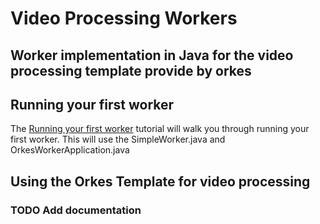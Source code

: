 # Video Processing Workers

## Worker implementation in Java for the video processing template provide by orkes

## Running your first worker

The [Running your first worker](https://orkes.io/content/docs/getting-started/run/running-first-worker) tutorial will walk you through running your first worker.  This will use the SimpleWorker.java and OrkesWorkerApplication.java

## Using the Orkes Template for video processing
### TODO Add documentation